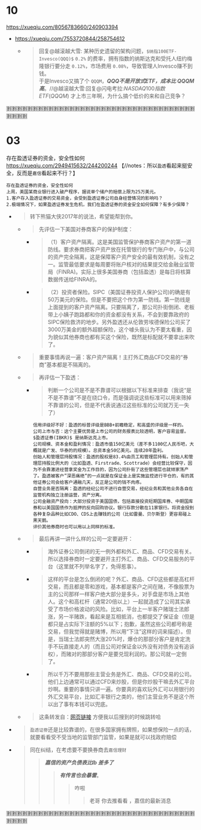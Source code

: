 
# 10

https://xueqiu.com/8056783660/240903394
- https://xueqiu.com/7553720844/258754612
  * > 回复@越滚越大雪: 某种历史遗留的架构问题，`$纳指100ETF-Invesco(QQQ)$` `0.2%` 的费率，拥有指数的纳斯达克和受托人纽约梅隆银行要分走 `0.12%`，市场费用 `0.08%`，导致管理人Invesco赚不到钱。 <br> 于是Invesco又搞了个 `QQQM`，***QQQ不是开放式ETF，成本比 QQQM 高***。//@越滚越大雪:回复@闪电考拉:$NASDAQ100指数ETF(QQQM)$ 才上市三年啊，为什么搞个低价的来和自己竞争？

:u5272::u5272::u5272::u5272::u5272::u5272::u5272::u5272::u5272::u5272::u5272::u5272::u5272::u5272::u5272::u5272::u5272::u5272::u5272::u5272::u5272::u5272::u5272::u5272::u5272::u5272::u5272::u5272::u5272::u5272::u5272::u5272::u5272::u5272::u5272::u5272::u5272::u5272::u5272::u5272:

# 03

存在盈透证券的资金，安全性如何 https://xueqiu.com/2949415632/244200244  【//notes：所以`盈透`看起来挺安全，反而是`嘉信`看起来不行？】
```console
存在盈透证券的资金，安全性如何
上周，美国某商业银行进入破产程序，据说单个储户的赔偿上限为25万美元。
1.客户存入盈透证券的交易资金，会受到盈透证券公司自身经营情况的影响吗？
2.极端情况下，如果盈透证券发生危机，我们在盈透证券的资金安全如何保障？有多少保障？
```
- > 转下熊猫大侠2017年的说法，希望能帮到你。
  * > 先评估一下美国对券商客户的保护制度：
    + > （1）客户资产隔离。这是美国监管保护券商客户资产的第一道防线。要求券商把客户资产放在托管银行的专门账户中，与公司的资产完全隔离，这是保障客户资产安全的最有效机制，没有之一。监管最低要求是每周要将账户核对的结果提交给金融业监管局（FINRA)。实际上很多美国券商（包括盈透）是每日将核算数据传送给FINRA的。
    + > （2）投资者保险。SIPC（美国证券投资人保护公司)的确是有50万美元的保险。但是不要把这个作为第一防线。第一防线是上面提到的客户资产隔离。只要隔离了，那公司扑街倒闭、老板带上小姨子跑路都和你的资金都没有关系，不会到要靠政府的SIPC保险救济的地步。另外盈透还从伦敦劳埃德保险公司买了3000万美金的额外超额保险，这个噱头我认为不要太看重，因为貌似其他券商也都有买这个保险，既然是标配就不要拿出来吹了。
  * > 重要事情再说一遍：客户资产隔离！主打外汇商品CFD交易的“券商”基本都是不隔离的。
  * > 再评估一下盈透：
    + > 判断一个公司是不是不靠谱可以根据以下标准来排查（我说“是不是不靠谱”不是在绕口令，而是强调说这些标准可以用来筛掉不靠谱的公司，但是不代表说通过这些标准的公司就万无一失了）
      ```console
      信用评级好不好：盈透的标普评级是BBB+前瞻稳定，和高盛的评级是一样的。
      公司上市与否：这个主要优势是上市公司的财务报表比较透明，客户容易监督。$盈透证券(IBKR)$ 是纳斯达克上市。
      公司规模、资本金和盈利情况：盈透市值150亿美元（差不多1100亿人民币吧，大概就是广发、华泰的的规模）。总资本金50亿美元。连续20年盈利。
      创始人和管理层持股情况：盈透的股权是83.4%由员工和管理层持有。创始人和管理层持股比例大的（比如盈透、Firstrade、Scottrade）会经营比较保守，因为不会靠激进经营拿奖金为工作目的，因为公司扑街了这些管理层也就倾家荡产了。盈透被客户”深恶痛绝“的一点就是在保证金上是实施监控进行平仓的，有的其他证券公司会给客户通融几天，反正是公司的钱不肉疼。
      自营业务是否隔离：盈透的经纪公司不进行自营交易，经纪业务和其他业务各自在监管机构独立注册运营，资产分离。
      公司金融资产投向：大部分投资于美国国债，包括直接投资短期国库券、中期国库券和以美国国债作为抵押的反向回购协议。银行存款分散在11家银行。将资金投到各种复杂品种比如CDO、CDS上去赚钱的公司（比如雷曼、贝尔斯登）更容易碰上黑天鹅。
      评价其他券商时也可以用以上同样的标准。
      ```
  * > 最后再讲一讲什么样的公司一定要避开：
    + > 海外证券公司倒闭的无一例外都和外汇、商品、CFD交易有关。所以选择券商时一定要避开主打外汇、商品、CFD交易服务的平台（这里就不列举名字了，免得惹事）。
    + > 这样的平台是怎么倒闭的呢？外汇、商品、CFD这些都是高杠杆交易，而且都是零和游戏，基本都是客户之间在赌，不像股票为主的公司那样一样客户绝大部分是多头，对手盘是市场上其他人。这个和高杠杆（通常20倍以上）一起就造成了公司其实承受了市场价格波动的风险。比如，平台上一半客户赌瑞士法郎涨，另一半赌跌，看起来是互相抵消，也都提交了保证金（但是都只是占实际下注额的5%以下；抱歉，虽然这些公司都号称是交易，但我觉得就是赌博，所以用“下注”这样的词来描述）。但是，当瑞士法郎突然大涨20%时，爆仓的那部分客户是肯定洗手不玩直接走人的（而且公司对保证金以外没有对债务没有追诉权），而赌对的那部分客户是要兑现利润的。那公司就一定倒了。
    + > 所以千万不要用那些主营业务是外汇、商品、CFD交易的公司。他们上边通常可以通过CFD来炒股，但是你炒股干嘛去外汇平台炒啊。重要的事情只讲一遍。你要真的喜欢玩外汇可以用银行的外汇交易平台，比如汇丰银行之类的，他们主营业务不是这个所以出了事有本钱可以兜底。
  * > 这条转发自：[网页链接](https://xueqiu.com/4206051491/82154678) 方便我以后搜到的时候跳转哈
- > `盈透证劵`还是比较靠谱的，在很多国家拥有牌照，如果想保险一点的话，就要看看受不受当地的监管部门监管，如果是就可以找政府赔偿
- > 同在纠结，在考虑要不要换券商去`嘉信理财`
  >> ***嘉信的资产负债表比Ib 差多了***
  >>> ***有传言也会暴雷***。
  >>>> 咋啦
  >>>>> 老哥 你去推看看 ，嘉信的最新消息

:u5272::u5272::u5272::u5272::u5272::u5272::u5272::u5272::u5272::u5272::u5272::u5272::u5272::u5272::u5272::u5272::u5272::u5272::u5272::u5272::u5272::u5272::u5272::u5272::u5272::u5272::u5272::u5272::u5272::u5272::u5272::u5272::u5272::u5272::u5272::u5272::u5272::u5272::u5272::u5272:
